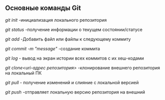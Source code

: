 ## Основные команды Git 

*git init* -инициализация локального репозитория

*git status* -получение информации о текущем состоянии/статусе

*git add* -Добавить файл или файлы к следующему коммиту

*git commit -m "message"* -создание коммита

*git log* - вывод на экран истории всех коммитов с их хеш-кодами

*git clone<uri-адрес репозитория>* -клонирование внешнего репозитория на локальный ПК

*git pull* - получение изменений и слияние с локальной версией

*git push* -отправляет локальную версию репозитория на внешний 